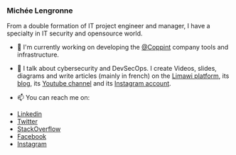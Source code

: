 ### Michée Lengronne

From a double formation of IT project engineer and manager, I have a specialty in IT security and opensource world.

- 🔭 I'm currently working on developing the [@Coppint] company tools and infrastructure.

- 💬 I talk about cybersecurity and DevSecOps. I create Videos, slides, diagrams and write articles (mainly in french) on the [Limawi platform], its [blog](https://blog.limawi.io), its [Youtube channel](https://www.youtube.com/channel/UCxOvLOXTZFhy8NPMsxg5ogw) and its [Instagram account](https://www.instagram.com/limawi.official.fr/).

- 📫 You can reach me on:

* [Linkedin]
* [Twitter]
* [StackOverflow]
* [Facebook]
* [Instagram]

[@Coppint]: https://github.com/Coppint "Coppint Github team"
[Limawi platform]: https://limawi.io "Limawi website"
[Linkedin]: https://www.linkedin.com/in/micheelengronne "Michée Lengronne LinkedIn profile"
[Twitter]: https://twitter.com/MicheeLengronne "Michée Lengronne Twitter"
[StackOverflow]: https://stackoverflow.com/story/micheelengronne "Michée Lengronne StackOverflow"
[Facebook]: https://www.facebook.com/michee.lengronne/ "Michée Lengronne Facebook"
[Instagram]: https://www.instagram.com/michee.lengronne/ "Michée Lengronne Instagram"

<!--
**micheelengronne/micheelengronne** is a ✨ _special_ ✨ repository because its `README.md` (this file) appears on your GitHub profile.

Here are some ideas to get you started:

- 🔭 I’m currently working on ...
- 🌱 I’m currently learning ...
- 👯 I’m looking to collaborate on ...
- 🤔 I’m looking for help with ...
- 💬 Ask me about ...
- 📫 How to reach me: ...
- 😄 Pronouns: ...
- ⚡ Fun fact: ...
-->
